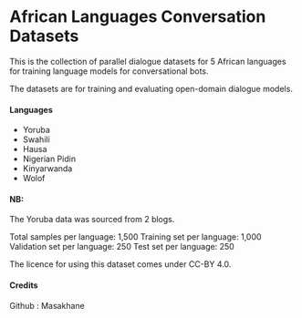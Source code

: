 # African Languages Conversation Datasets

This is the collection of parallel dialogue datasets for 5 African languages for training
language models for conversational bots.

The datasets are for training and evaluating open-domain dialogue models.

#### Languages
* Yoruba
* Swahili
* Hausa
* Nigerian Pidin
* Kinyarwanda
* Wolof

#### NB:
The Yoruba data was sourced from 2 blogs.

Total samples per language: 1,500
Training set per language: 1,000
Validation set per language: 250
Test set per language: 250

The licence for using this dataset comes under CC-BY 4.0.

#### Credits

Github : Masakhane

